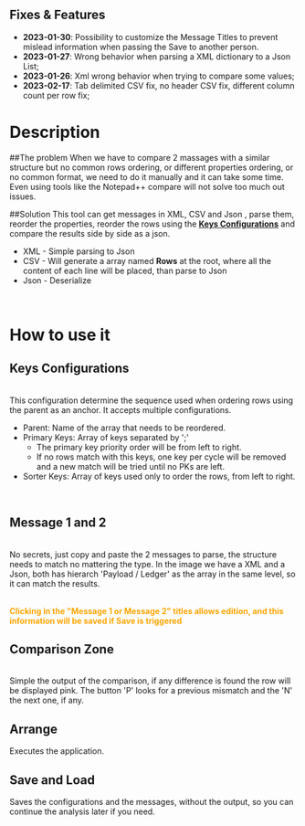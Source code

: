 ## Fixes & Features
- **2023-01-30**: Possibility to customize the Message Titles to prevent mislead information when passing the Save to another person.
- **2023-01-27**: Wrong behavior when parsing a XML dictionary to a Json List;
- **2023-01-26**: Xml wrong behavior when trying to compare some values;
- **2023-02-17**: Tab delimited CSV fix, no header CSV fix, different column count per row fix;

# Description

##The problem
When we have to compare 2 massages with a similar structure but no common rows ordering, or different properties ordering, or no common format, we need to do it manually and it can take some time. Even using tools like the Notepad++ compare will not solve too much out issues.

##Solution
This tool can get messages in XML, CSV and Json , parse them, reorder the properties, reorder the rows using the [**Keys Configurations**](#Keys-Configurations) and compare the results side by side as a json.

- XML - Simple parsing to Json
- CSV - Will generate a array named **Rows** at the root, where all the content of each line will be placed, than parse to Json
- Json - Deserialize
<br/>

# How to use it

## Keys Configurations
<br/>
This configuration determine the sequence used when ordering rows using the parent as an anchor. It accepts multiple configurations.

- Parent: Name of the array that needs to be reordered.
- Primary Keys: Array of keys separated by ';'
  - The primary key priority order will be from left to right.
  - If no rows match with this keys, one key per cycle will be removed and a new match will be tried until no PKs are left.
- Sorter Keys: Array of keys used only to order the rows, from left to right.

<br/>

## Message 1 and 2
<br/>
No secrets, just copy and paste the 2 messages to parse, the structure needs to match no mattering the type. In the image we have a XML and a Json, both has hierarch 'Payload / Ledger' as the array in the same level, so it can match the results.
<br/>
<br/>

<span style="color:orange">**Clicking in the "Message 1 or Message 2" titles allows edition, and this information will be saved if Save is triggered**</span>
<br/>

## Comparison Zone
<br/>
Simple the output of the comparison, if any difference is found the row will be displayed pink.
The button 'P' looks for a previous mismatch and the 'N' the next one, if any.
<br/>

## Arrange
Executes the application.
<br/>

## Save and Load

Saves the configurations and the messages, without the output, so you can continue the analysis later if you need.


